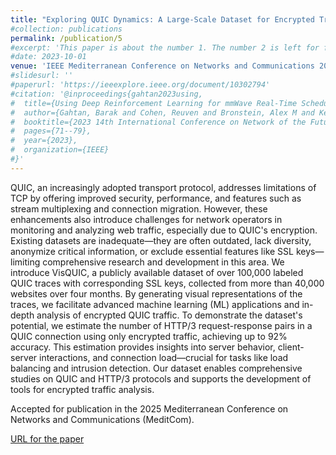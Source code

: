 ```yaml
---
title: "Exploring QUIC Dynamics: A Large-Scale Dataset for Encrypted Traffic Analysis"
#collection: publications
permalink: /publication/5
#excerpt: 'This paper is about the number 1. The number 2 is left for future work.'
#date: 2023-10-01
venue: 'IEEE Mediterranean Conference on Networks and Communications 2025 (MeditCom)'
#slidesurl: ''
#paperurl: 'https://ieeexplore.ieee.org/document/10302794'
#citation: '@inproceedings{gahtan2023using,
#  title={Using Deep Reinforcement Learning for mmWave Real-Time Scheduling},
#  author={Gahtan, Barak and Cohen, Reuven and Bronstein, Alex M and Kedar, Gil},
#  booktitle={2023 14th International Conference on Network of the Future (NoF)},
#  pages={71--79},
#  year={2023},
#  organization={IEEE}
#}'
---
```


QUIC, an increasingly adopted transport protocol, addresses limitations of TCP by offering improved security, performance, and features such as stream multiplexing and connection migration. However, these enhancements also introduce challenges for network operators in monitoring and analyzing web traffic, especially due to QUIC's encryption. Existing datasets are inadequate—they are often outdated, lack diversity, anonymize critical information, or exclude essential features like SSL keys—limiting comprehensive research and development in this area. We introduce VisQUIC, a publicly available dataset of over 100,000 labeled QUIC traces with corresponding SSL keys, collected from more than 40,000 websites over four months. By generating visual representations of the traces, we facilitate advanced machine learning (ML) applications and in-depth analysis of encrypted QUIC traffic. To demonstrate the dataset's potential, we estimate the number of HTTP/3 request-response pairs in a QUIC connection using only encrypted traffic, achieving up to 92\% accuracy. This estimation provides insights into server behavior, client-server interactions, and connection load—crucial for tasks like load balancing and intrusion detection. Our dataset enables comprehensive studies on QUIC and HTTP/3 protocols and supports the development of tools for encrypted traffic analysis.

Accepted for publication in the 2025 Mediterranean Conference on Networks and Communications (MeditCom).

[URL for the paper](https://arxiv.org/abs/2410.03728)
